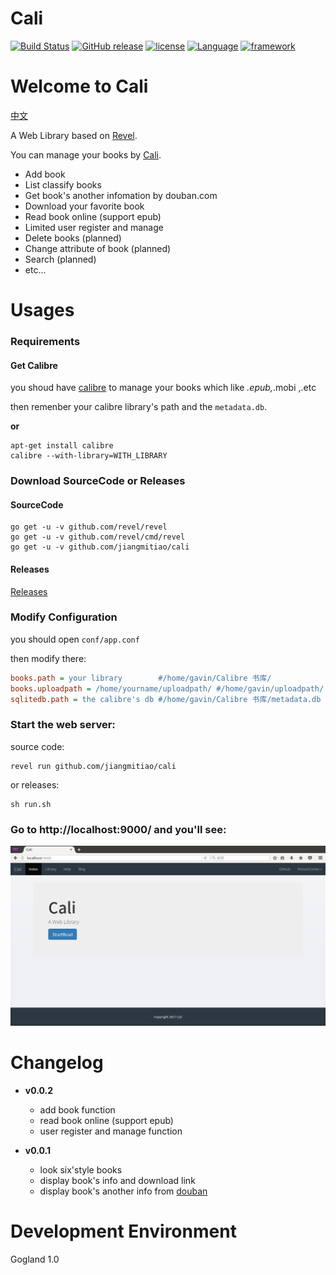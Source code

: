 # Cali

[![Build Status](https://www.travis-ci.org/jiangmitiao/cali.svg?branch=master)](https://www.travis-ci.org/jiangmitiao/cali)
[![GitHub release](https://img.shields.io/github/release/jiangmitiao/cali.svg)](https://github.com/jiangmitiao/cali/releases)
[![license](https://img.shields.io/github/license/jiangmitiao/cali.svg)](https://github.com/jiangmitiao/cali/blob/master/LICENSE)
[![Language](https://img.shields.io/badge/language-go1.8.1-brightgreen.svg)](https://github.com/golang/go/tree/release-branch.go1.8)
[![framework](https://img.shields.io/badge/framework-revel0.16.0-brightgreen.svg)](https://github.com/revel/revel/tree/v0.16.0)

# Welcome to Cali

[中文](https://github.com/jiangmitiao/cali/blob/master/README_CN.md)

A Web Library based on [Revel](http://revel.github.io/).

You can manage your books by [Cali](https://github.com/jiangmitial/cali).

* Add book
* List classify books
* Get book's another infomation by douban.com
* Download your favorite book
* Read book online (support epub)
* Limited user register and manage 
* Delete books (planned)
* Change attribute of book (planned)
* Search (planned)
* etc...

# Usages

### Requirements

#### Get Calibre

you shoud have [calibre](https://calibre-ebook.com/) to manage your books which like *.epub,*.mobi ,.etc

then remenber your calibre library's path and the `metadata.db`.

**or**

```shell
apt-get install calibre
calibre --with-library=WITH_LIBRARY
```


### Download SourceCode or Releases

#### SourceCode

```shell
go get -u -v github.com/revel/revel
go get -u -v github.com/revel/cmd/revel
go get -u -v github.com/jiangmitiao/cali
```
#### Releases

[Releases](https://github.com/jiangmitiao/cali/releases)

### Modify Configuration

you should open `conf/app.conf`

then modify there:
```ini
books.path = your library        #/home/gavin/Calibre 书库/
books.uploadpath = /home/yourname/uploadpath/ #/home/gavin/uploadpath/
sqlitedb.path = the calibre's db #/home/gavin/Calibre 书库/metadata.db
``` 

### Start the web server:

source code:
```
revel run github.com/jiangmitiao/cali
```
or releases:
```
sh run.sh
```


### Go to http://localhost:9000/ and you'll see:

![index.png](index.png "")

# Changelog

* **v0.0.2**
    * add book function
    * read book online (support epub)
    * user register and manage function

* **v0.0.1**
    * look six'style books
    * display book's info and download link
    * display book's another info from [douban](douban.com)



# Development Environment

Gogland 1.0

